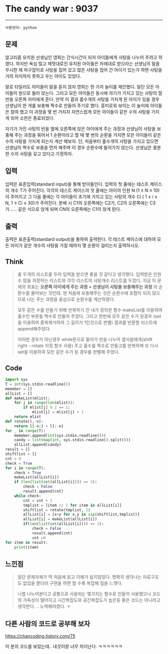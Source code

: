 # The candy war : 9037
------------
```사용언어: python```

## 문제

알고리즘 유치원 선생님인 영희는 간식시간이 되자 아이들에게 사탕을 나누어 주려고 하였다. 하지만 욕심 많고 제멋대로인 유치원 아이들은 차례대로 받으라는 선생님의 말을 무시한 채 마구잡이로 사탕을 집어 갔고 많은 사탕을 집어 간 아이가 있는가 하면 사탕을 거의 차지하지 못하고 우는 아이도 있었다. 

말로 타일러도 아이들이 말을 듣지 않자 영희는 한 가지 놀이를 제안했다. 일단 모든 아이들이 원으로 둘러 앉는다. 그리고 모든 아이들은 동시에 자기가 가지고 있는 사탕의 절반을 오른쪽 아이에게 준다. 만약 이 결과 홀수개의 사탕을 가지게 된 아이가 있을 경우 선생님이 한 개를 보충해 짝수로 만들어 주기로 했다. 흥미로워 보이는 이 놀이에 아이들은 참여 했고 이 과정을 몇 번 거치자 자연스럽게 모든 아이들이 같은 수의 사탕을 가지게 되어 소란은 종료되었다.

자기가 가진 사탕의 반을 옆에 오른쪽에 앉은 아이에게 주는 과정과 선생님이 사탕을 보충해 주는 과정을 묶어서 1 순환이라고 할 때 몇 번의 순환을 거치면 모든 아이들이 같은 수의 사탕을 가지게 되는지 계산 해보자. 단, 처음부터 홀수개의 사탕을 가지고 있으면 선생님이 짝수로 보충을 먼저 해주며 이 경우 순환수에 들어가지 않는다. 선생님은 충분한 수의 사탕을 갖고 있다고 가정하자.

## 입력

입력은 표준입력(standard input)을 통해 받아들인다. 입력의 첫 줄에는 테스트 케이스의 개수 T가 주어진다. 각각의 테스트 케이스의 첫 줄에는 아이의 인원 N (1 ≤ N ≤ 10)이 주어지고 그 다음 줄에는 각 아이들이 초기에 가지고 있는 사탕의 개수 Ci ( 1 ≤ i ≤ N, 1 ≤ Ci ≤ 30)가 주어진다. 분배 시 C1의 오른쪽에는 C2가, C2의 오른쪽에는 C3가…… 같은 식으로 앉게 되며 CN의 오른쪽에는 C1이 앉게 된다.

## 출력

출력은 표준출력(standard output)을 통하여 출력한다. 각 테스트 케이스에 대하여 모든 아이가 같은 개수의 사탕을 가질 때까지 몇 순환이 걸리는지 출력하시오.

 ## Think

>총 두개의 리스트를 두어 입력을 받으면 좋을 것 같다고 생각했다. 입력받은 인원 수 많을 저장하는 리스트와 각각 리스트의 사탕개수 리스트를 두었다. 지금 이 문제의 목표는 **오른쪽 아이에게 주는 과정 + 선생님이 사탕을 보충해주는 과정** 의 순환수를 물어보는 것인데. 맨 처음에 보충해주는 것은 순환수에 포함이 되지 않으므로 나는 주는 과정을 중심으로 순환수를 계산하였다. 
>
>모두 같은 수를 만들기 위해 반복하기 전 내가 정의한 함수 makeList를 이용하여 홀수인 부분을 짝수로 만들어 주었다. 그리고 한번에 모두 같은 수가 된경우 (set을 이용하여 중복제거하여 그 길이가 1인것으로 판별) 결과를 반환할 리스트에 append해주었다. 
>
>이러한 경우가 아닌경우 while문으로 들어가 반을 나누어 옆사람에게(shift right - rotate 지정 함수 사용) 주고 홀수를 짝수로 만들고를 반복하며 또 다시 set을 이용하여 모든 같은 수가 된 경우를 판별해 주었다. 



## Code

```python
import sys
T = int(sys.stdin.readline())
memeber = []
allList = []
def makeList(mlist):
    for j in range(len(mlist)):
        if mlist[j] % 2 == 1:
            mlist[j] = mlist[j] + 1
    return mlist
def rotate(l, n):
    return l[-n:] + l[:-n]
for _ in range(T):
    memeber.append(int(sys.stdin.readline()))
    candy = list(map(int, sys.stdin.readline().split()))
    allList.append(candy)
result = []
shiftlist = []
cnt = 0
check = True
for i in range(T):
    check = True
    makeList(allList[i])
    if (len(list(set(allList[i]))) == 1):
        check = False
        result.append(cnt)
    while check:
        cnt = cnt + 1
        tmplist = [item // 2 for item in allList[i]]
        shiftlist = rotate(tmplist, 1)
        allList[i] = [x+y for x,y in zip(shiftlist,tmplist)]
        allList[i] = makeList(allList[i])
        if(len(list(set(allList[i]))) == 1):
            check = False
            result.append(cnt)
            cnt =0
for item in result:
    print(item)
```



## 느낀점

>일단 문제자체가 딱 처음에 읽고 이해가 쉽지않았다. 명확히 생각나는 자료구조도 없었을 뿐더러 구현을 하면 할 수록 복잡해 짐을 느꼇다. 
>
>나름 나누어본다고 공통으로 사용되는 몇가지는 함수로 만들어 사용했으나 코드의 가독성이 떨어지고 시간복잡도와 공간복잡도가 높은등 좋은 코드는 아니라고 생각한다. .. 노력해야겠다. ㅜ



## 다른 사람의 코드로 공부해 보자

https://chancoding.tistory.com/75

이 분의 코드를 보았는데.. 내것이랑 너무 차이난다. ㅋㅋㅋㅋㅋㅋ 

